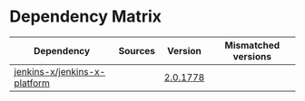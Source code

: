 # Dependency Matrix

Dependency | Sources | Version | Mismatched versions
---------- | ------- | ------- | -------------------
[jenkins-x/jenkins-x-platform](https://github.com/jenkins-x/jenkins-x-platform) |  | [2.0.1778](https://github.com/jenkins-x/jenkins-x-platform/releases/tag/v2.0.1778) | 
